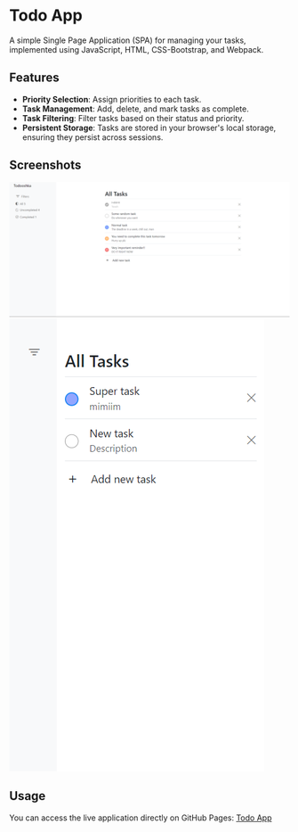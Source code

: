 # Todo App

A simple Single Page Application (SPA) for managing your tasks, implemented using JavaScript, HTML, CSS-Bootstrap, and Webpack.

## Features

- **Priority Selection**: Assign priorities to each task.
- **Task Management**: Add, delete, and mark tasks as complete.
- **Task Filtering**: Filter tasks based on their status and priority.
- **Persistent Storage**: Tasks are stored in your browser's local storage, ensuring they persist across sessions.

## Screenshots

![Todo App Screenshot](./screenshot.png)
![Todo App Screenshot](./screenshot1.png)

## Usage

You can access the live application directly on GitHub Pages: <a href="https://mkh1n.github.io/todo-app/">Todo App</a>

